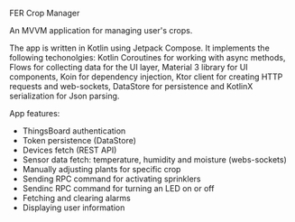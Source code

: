 FER Crop Manager

An MVVM application for managing user's crops.

The app is written in Kotlin using Jetpack Compose. It implements the following techonolgies: Kotlin Coroutines for working with async methods, Flows for collecting data for the UI layer, Material 3 library for UI components, Koin for dependency injection, Ktor client for creating HTTP requests and web-sockets, DataStore for persistence and KotlinX serialization for Json parsing. 

App features:
- ThingsBoard authentication
- Token persistence (DataStore)
- Devices fetch (REST API)
- Sensor data fetch: temperature, humidity and moisture (webs-sockets)
- Manually adjusting plants for specific crop
- Sending RPC command for activating sprinklers
- Sendinc RPC command for turning an LED on or off
- Fetching and clearing alarms
- Displaying user information
